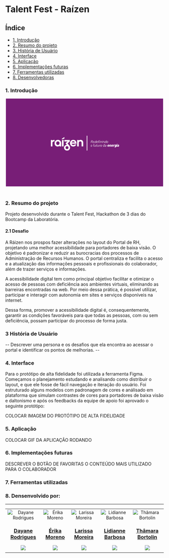 # Talent Fest - Raízen
## Índice

- [1. Introdução](#1-introdução)
- [2. Resumo do projeto](#2-resumo-do-projeto)
- [3. História de Usuário](#3-história-de-usuário)
- [4. Interface](#4-interface)
- [5. Aplicação](#5-aplicação)
- [6. Implementações futuras](#6-implementações-futuras)
- [7. Ferramentas utilizadas](#7-ferramentas-utilizadas)
- [8. Desenvolvedoras](#8-desenvolvedoras)

### 1. Introdução
 <div align= "center">
    <img alt="logo Raízen" src="./src/img-readme/logo.png" width="500px">
  </div>
  <br>

### 2. Resumo do projeto
Projeto desenvolvido durante o Talent Fest, Hackathon de 3 dias do Bootcamp da Laboratória. 
#### 2.1 Desafio
A Ráizen nos prospos fazer alterações no layout do Portal de RH, projetando uma melhor acessibilidade para portadores de baixa visão. O objetivo é padronizar e reduzir as burocracias dos processos de Administração de Recursos Humanos. 
O portal centraliza e facilita o acesso e a atualização das informações pessoais e profissionais do colaborador, além de trazer serviços e informações.

A acessibilidade digital tem como principal objetivo facilitar e otimizar o acesso de pessoas com deficiência aos ambientes virtuais, eliminando as barreiras encontradas na web. Por meio dessa prática, é possível utilizar, participar e interagir com autonomia em sites e serviços disponíveis na internet.

Dessa forma, promover a acessibilidade digital é, consequentemente, garantir as condições favoráveis para que todas as pessoas, com ou sem deficiência, possam participar do processo de forma justa.

### 3 História de Usuário 
-- Descrever uma persona e os desafios que ela encontra ao acessar o portal e identificar os pontos de melhorias. --
### 4. Interface
Para o protótipo de alta fidelidade foi utilizada a ferramenta Figma.
Começamos o planejamento estudando e analisando como distribuir o layout, e que ele fosse de fácil navegação e iteração do usuário. 
Foi estruturado alguns modelos com padronagem de cores e análisado em plataforma que simulam contrastes de cores para portadores de baixa visão e daltonismo e após os feedbacks da equipe de apoio foi aprovado o seguinte protótipo:

COLOCAR IMAGEM DO PROTÓTIPO DE ALTA FIDELIDADE
### 5. Aplicação
COLOCAR GIF DA APLICAÇÃO RODANDO
### 6. Implementações futuras
DESCREVER O BOTÃO DE FAVORITAS O CONTEÚDO MAIS UTILIZADO PARA O COLABORADOR
### 7. Ferramentas utilizadas

### 8. Densenvolvido por:
---
<table>
<td>
  <div align= "center">
    <img alt="Dayane Rodrigues" height="150" src="https://avatars.githubusercontent.com/u/90991499?v=4"> 
  </div>
  <h3 align="center"><a href="https://github.com/dayanersilva" target="_blank">Dayane Rodrigues</a></h3>
  <div align="center">
    <a href="https://www.linkedin.com/in/dayaneersilva/" target="_blank"><img src="https://img.shields.io/badge/-LinkedIn-%230077B5?style=for-the-badge&logo=linkedin&logoColor=white"></a>
  </div>
</td>
<td>
  <div align= "center">
    <img alt="Érika Moreno" height="150" src="https://avatars.githubusercontent.com/u/60948460?v=4"> 
  </div>
  <h3 align="center"><a href="https://github.com/erikakrause" target="_blank">Érika Moreno</a></h3>
  <div align="center">
    <a href="https://www.linkedin.com/in/erika-gkmoreno/" target="_blank"><img src="https://img.shields.io/badge/-LinkedIn-%230077B5?style=for-the-badge&logo=linkedin&logoColor=white"></a>
  </div>
</td>
<td>
  <div align= "center">
    <img alt="Larissa Moreira" height="150" src="https://avatars.githubusercontent.com/u/34221101?v=4"> 
  </div>
  <h3 align="center"><a href="https://github.com/la4ri" target="_blank">Larissa Moreira</h3>
  <div align="center">
     <a href="https://www.linkedin.com/in/la4ri/" target="_blank"><img src="https://img.shields.io/badge/-LinkedIn-%230077B5?style=for-the-badge&logo=linkedin&logoColor=white"></a>
  </div>
</td>
<td>
  <div align= "center">
    <img alt="Lidianne Barbosa " height="150" src="https://avatars.githubusercontent.com/u/83047245?v=4"> 
  </div>
  <h3 align="center"><a href="https://github.com/lidiannerb" target="_blank">Lidianne Barbosa</h3>
  <div align="center">
     <a href="https://www.linkedin.com/in/lromao/" target="_blank"><img src="https://img.shields.io/badge/-LinkedIn-%230077B5?style=for-the-badge&logo=linkedin&logoColor=white"></a>
  </div>
</td>
<td>
  <div align= "center">
    <img alt="Thâmara Bortolin" height="150" src="https://avatars.githubusercontent.com/u/97200309?v=4"> 
  </div>
  <h3 align="center"><a href="https://github.com/ThamaraBortolin" target="_blank">Thâmara Bortolin</a></h3>
  <div align="center">
    <a href="https://www.linkedin.com/in/thamara-bortolin1999/" target="_blank"><img src="https://img.shields.io/badge/-LinkedIn-%230077B5?style=for-the-badge&logo=linkedin&logoColor=white"></a>
  </div>
</td>
</table>
<table>
